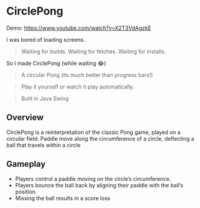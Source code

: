 # CirclePong

Demo: https://www.youtube.com/watch?v=X2T3VdAgzkE

I was bored of loading screens.
> Waiting for builds. Waiting for fetches. Waiting for installs.

So I made CirclePong (while waiting 😂) 

> A circular Pong (its much better than progress bars!)

> Play it yourself or watch it play automatically.

> Built in Java Swing

## Overview

CirclePong is a reinterpretation of the classic Pong game, played on a circular field. Paddle move along the circumference of a circle, deflecting a ball that travels within a circle

## Gameplay

* Players control a paddle moving on the circle’s circumference.
* Players bounce the ball back by aligning their paddle with the ball’s position.
* Missing the ball results in a score loss
